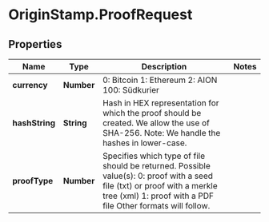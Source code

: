 # OriginStamp.ProofRequest

## Properties
Name | Type | Description | Notes
------------ | ------------- | ------------- | -------------
**currency** | **Number** | 0: Bitcoin 1: Ethereum 2: AION 100: Südkurier | 
**hashString** | **String** | Hash in HEX representation for which the proof should be created. We allow the use of SHA-256. Note: We handle the hashes in lower-case. | 
**proofType** | **Number** | Specifies which type of file should be returned. Possible value(s):  0: proof with a seed file (txt) or proof with a merkle tree (xml) 1: proof with a PDF file   Other formats will follow. | 



